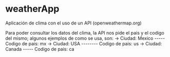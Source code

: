 # weatherApp
Aplicación de clima con el uso de un API (openweathermap.org)

Para poder consultar los datos del clima, la API nos pide el pais y el codigo del mismo; algunos ejemplos de como se usa, son:
-> Ciudad: Mexico ----- Codigo de pais: mx
-> Ciudad: USA -------- Codigo de pais: us
-> Ciudad: Canada ----- Codigo de pais: ca
